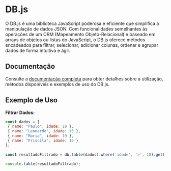 # DB.js

O DB.js é uma biblioteca JavaScript poderosa e eficiente que simplifica a manipulação de dados JSON. Com funcionalidades semelhantes às operações de um ORM (Mapeamento Objeto-Relacional) e baseado em arrays de objetos ou listas do JavaScript, o DB.js oferece métodos encadeados para filtrar, selecionar, adicionar colunas, ordenar e agrupar dados de forma intuitiva e ágil.

## Documentação

Consulte a [documentação completa](https://pauloleo.gitbook.io/db.js/) para obter detalhes sobre a utilização, métodos disponíveis e exemplos de uso do DB.js.

## Exemplo de Uso
**Filtrar Dados:**

   ```javascript
   const dados = [
    { name: "Paulo", idade: 18 },
    { name: "Leonardo", idade: 15 },
    { name: "Maria", idade: 19 },
    { name: "Priscila", idade: 10 }
   ];

   const resultadoFiltrado = db.table(dados).where('idade', '>', 18).get();

   console.table(resultadoFiltrado);
